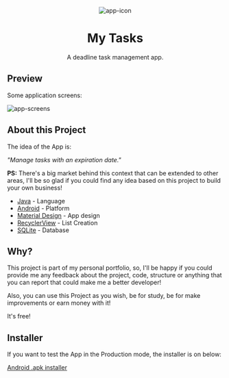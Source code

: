 <p align="center">
  <img src="https://github.com/omouravictor/assets/blob/main/assets/my-tasks/icon.png" alt="app-icon">
</p>

<h1 align="center">My Tasks</h1>
<p align="center">A deadline task management app.</p>

## Preview

Some application screens:

<img src="https://github.com/omouravictor/assets/blob/main/assets/my-tasks/app-screens-1.png" alt="app-screens">

## About this Project

The idea of the App is:

_"Manage tasks with an expiration date."_

**PS:** There's a big market behind this context that can be extended to other areas, I'll be so glad if you could find any idea based on this project to build your own business!

- [Java](https://developer.android.com/reference/java/lang/package-summary) - Language
- [Android](https://developer.android.com) - Platform
- [Material Design](https://material.io/design) - App design
- [RecyclerView](https://developer.android.com/guide/topics/ui/layout/recyclerview) - List Creation
- [SQLite](https://developer.android.com/reference/android/database/sqlite/SQLiteOpenHelper) - Database

## Why?

This project is part of my personal portfolio, so, I'll be happy if you could provide me any feedback about the project, code, structure or anything that you can report that could make me a better developer!

Also, you can use this Project as you wish, be for study, be for make improvements or earn money with it!

It's free!

## Installer

If you want to test the App in the Production mode, the installer is on below:

[Android .apk installer](https://drive.google.com/file/d/1J8ANAOrsjc7JeYs9ZEdRcCGZzIrQjZbB/view?usp=sharing)
